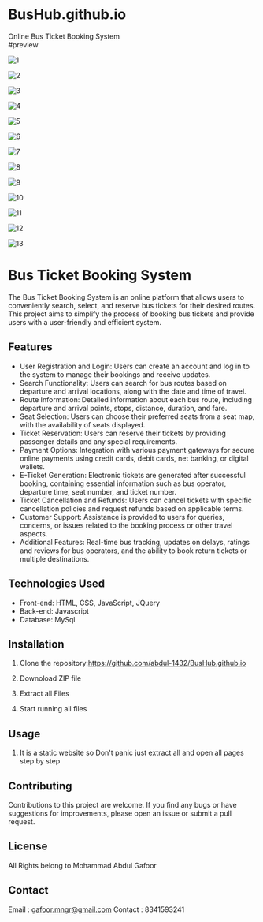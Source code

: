 # BusHub.github.io
Online Bus Ticket Booking System   
#preview



![1](https://github.com/abdul-1432/BusHub.github.io/assets/124916666/e4941fed-e403-4a5f-9ec6-c74acbfd3074)

![2](https://github.com/abdul-1432/BusHub.github.io/assets/124916666/43392de9-8e7f-4233-b1bf-487670bd617c)

![3](https://github.com/abdul-1432/BusHub.github.io/assets/124916666/ccb52005-5bb5-47b2-a691-163b7ff7daad)

![4](https://github.com/abdul-1432/BusHub.github.io/assets/124916666/612cd03f-e29f-4535-9c12-9bac2cfaf435)

![5](https://github.com/abdul-1432/BusHub.github.io/assets/124916666/b91bda74-c3ea-420c-a7ae-dccf0bee27dc)

![6](https://github.com/abdul-1432/BusHub.github.io/assets/124916666/5fe4f13f-768f-418f-8d96-aad8e806d05d)

![7](https://github.com/abdul-1432/BusHub.github.io/assets/124916666/38b27cde-87da-4d9e-a60e-b831d429befc)

![8](https://github.com/abdul-1432/BusHub.github.io/assets/124916666/2de0f046-b9a9-491b-9c3f-788ef22d1ed2)

![9](https://github.com/abdul-1432/BusHub.github.io/assets/124916666/ac3d59d5-20b3-437c-a03b-2c9d69e583c9)

![10](https://github.com/abdul-1432/BusHub.github.io/assets/124916666/bf7b7ca0-0555-47ce-917e-def4c887de1b)

![11](https://github.com/abdul-1432/BusHub.github.io/assets/124916666/cf647b32-70b3-4e4a-a306-cb1d5694e1eb)

![12](https://github.com/abdul-1432/BusHub.github.io/assets/124916666/fbbe8230-85d8-4290-996d-41e81baedaf1)

![13](https://github.com/abdul-1432/BusHub.github.io/assets/124916666/cf3a33c6-5994-4dcf-94d1-5f22b305e57d)

# Bus Ticket Booking System

The Bus Ticket Booking System is an online platform that allows users to conveniently search, select, and reserve bus tickets for their desired routes. This project aims to simplify the process of booking bus tickets and provide users with a user-friendly and efficient system.

## Features

- User Registration and Login: Users can create an account and log in to the system to manage their bookings and receive updates.
- Search Functionality: Users can search for bus routes based on departure and arrival locations, along with the date and time of travel.
- Route Information: Detailed information about each bus route, including departure and arrival points, stops, distance, duration, and fare.
- Seat Selection: Users can choose their preferred seats from a seat map, with the availability of seats displayed.
- Ticket Reservation: Users can reserve their tickets by providing passenger details and any special requirements.
- Payment Options: Integration with various payment gateways for secure online payments using credit cards, debit cards, net banking, or digital wallets.
- E-Ticket Generation: Electronic tickets are generated after successful booking, containing essential information such as bus operator, departure time, seat number, and ticket number.
- Ticket Cancellation and Refunds: Users can cancel tickets with specific cancellation policies and request refunds based on applicable terms.
- Customer Support: Assistance is provided to users for queries, concerns, or issues related to the booking process or other travel aspects.
- Additional Features: Real-time bus tracking, updates on delays, ratings and reviews for bus operators, and the ability to book return tickets or multiple destinations.

## Technologies Used

- Front-end: HTML, CSS, JavaScript, JQuery
- Back-end: Javascript
- Database: MySql

## Installation

1. Clone the repository:https://github.com/abdul-1432/BusHub.github.io

2. Downoload ZIP file 
3. Extract all Files
4. Start running all files

## Usage

1. It is a static website so Don't panic just extract all and open all pages step by step

## Contributing

Contributions to this project are welcome. If you find any bugs or have suggestions for improvements, please open an issue or submit a pull request.

## License

All Rights belong to Mohammad Abdul Gafoor

## Contact

Email : gafoor.mngr@gmail.com
Contact : 8341593241

